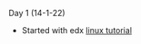 Day 1 (14-1-22)
* Started with edx [linux tutorial](https://www.edx.org/course/introduction-to-linux)